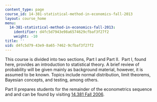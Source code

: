 ```yaml
---
content_type: page
course_id: 14-381-statistical-method-in-economics-fall-2013
layout: course_home
menu:
  14-381-statistical-method-in-economics-fall-2013:
    identifier: d4fc5d7943e98a6574629cfbaf3f27f2
    weight: -10
title: ''
uid: d4fc5d79-43e9-8a65-7462-9cfbaf3f27f2
---
```

This course is divided into two sections, Part I and Part II.  Part I, found here, provides an introduction to statistical theory. A brief review of probability will be given mainly as background material, however, it is assumed to be known. Topics include normal distribution, limit theorems, Bayesian concepts, and testing, among others. 

Part II prepares students for the remainder of the econometrics sequence and and can be found by visiting [14.381 Fall 2006](/courses/14-381-statistical-method-in-economics-fall-2006).
